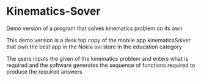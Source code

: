 # Kinematics-Sover
Demo version of a program that solves kinematics problem on its own

This demo version is a desk top copy of the mobile app kinematicsSolver that own the best app in the Nokia ovi store in the education category

The users inputs the given of the kinematics problem and enters what is required and the software generates the sequence of functions required to produce the required answers
